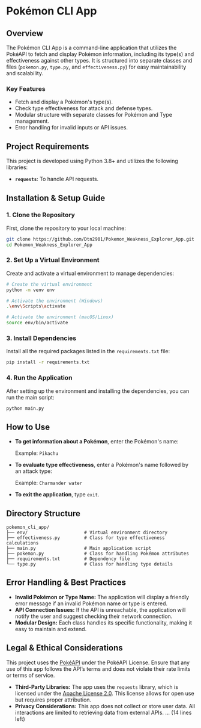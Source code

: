 # Pokémon CLI App

## Overview

The Pokémon CLI App is a command-line application that utilizes the PokéAPI to fetch and display Pokémon information, including its type(s) and effectiveness against other types. It is structured into separate classes and files (`pokemon.py`, `type.py`, and `effectiveness.py`) for easy maintainability and scalability.

### Key Features

- Fetch and display a Pokémon's type(s).
- Check type effectiveness for attack and defense types.
- Modular structure with separate classes for Pokémon and Type management.
- Error handling for invalid inputs or API issues.

## Project Requirements

This project is developed using Python 3.8+ and utilizes the following libraries:

- **`requests`**: To handle API requests.
  
## Installation & Setup Guide

### 1. **Clone the Repository**
First, clone the repository to your local machine:

```bash
git clone https://github.com/Dtn2901/Pokemon_Weakness_Explorer_App.git
cd Pokemon_Weakness_Explorer_App
```

### 2. **Set Up a Virtual Environment**

Create and activate a virtual environment to manage dependencies:

```bash
# Create the virtual environment
python -m venv env

# Activate the environment (Windows)
.\env\Scripts\activate

# Activate the environment (macOS/Linux)
source env/bin/activate
```

### 3. **Install Dependencies**

Install all the required packages listed in the `requirements.txt` file:

```bash
pip install -r requirements.txt
```

### 4. **Run the Application**

After setting up the environment and installing the dependencies, you can run the main script:

```bash
python main.py
```

## How to Use

- **To get information about a Pokémon**, enter the Pokémon's name:
  
  Example: `Pikachu`
  
- **To evaluate type effectiveness**, enter a Pokémon's name followed by an attack type:
  
  Example: `Charmander water`
  
- **To exit the application**, type `exit`.

## Directory Structure

```plaintext
pokemon_cli_app/
├── env/                     # Virtual environment directory
├── effectiveness.py         # Class for type effectiveness calculations
├── main.py                  # Main application script
├── pokemon.py               # Class for handling Pokémon attributes
├── requirements.txt         # Dependency file
└── type.py                  # Class for handling type details
```

## Error Handling & Best Practices

- **Invalid Pokémon or Type Name:** The application will display a friendly error message if an invalid Pokémon name or type is entered.
- **API Connection Issues:** If the API is unreachable, the application will notify the user and suggest checking their network connection.
- **Modular Design:** Each class handles its specific functionality, making it easy to maintain and extend.

## Legal & Ethical Considerations

This project uses the [PokéAPI](https://pokeapi.co/) under the PokéAPI License. Ensure that any use of this app follows the API’s terms and does not violate their rate limits or terms of service.

- **Third-Party Libraries:** The app uses the `requests` library, which is licensed under the [Apache License 2.0](https://www.apache.org/licenses/LICENSE-2.0). This license allows for open use but requires proper attribution.
- **Privacy Considerations:** This app does not collect or store user data. All interactions are limited to retrieving data from external APIs.
... (14 lines left)
